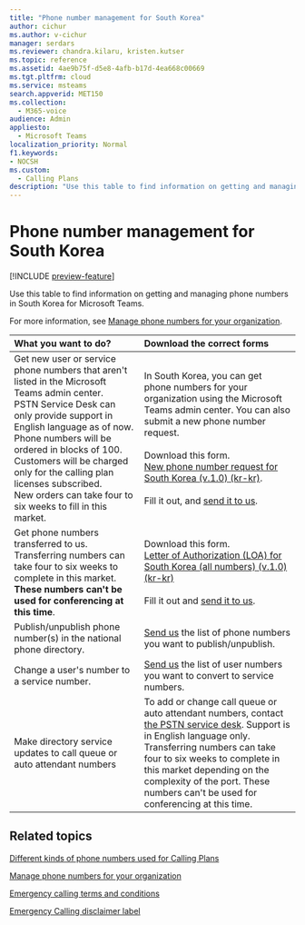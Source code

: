 ```yaml
---
title: "Phone number management for South Korea"
author: cichur
ms.author: v-cichur
manager: serdars
ms.reviewer: chandra.kilaru, kristen.kutser
ms.topic: reference
ms.assetid: 4ae9b75f-d5e8-4afb-b17d-4ea668c00669
ms.tgt.pltfrm: cloud
ms.service: msteams
search.appverid: MET150
ms.collection: 
  - M365-voice
audience: Admin
appliesto: 
  - Microsoft Teams
localization_priority: Normal
f1.keywords:
- NOCSH
ms.custom: 
  - Calling Plans
description: "Use this table to find information on getting and managing phone numbers in South Korea for Microsoft Teams."
---
```


# Phone number management for South Korea

[!INCLUDE [preview-feature](../includes/preview-feature.md)]

Use this table to find information on getting and managing phone numbers in South Korea for Microsoft Teams.
  
For more information, see [Manage phone numbers for your organization](manage-phone-numbers-for-your-organization.md).
  
|**What you want to do?**|**Download the correct forms**|
|:-----|:-----|
|Get new user or service phone numbers that aren't listed in the Microsoft Teams admin center.<br>PSTN Service Desk can only provide support in English language as of now.<br> Phone numbers will be ordered in blocks of 100. Customers will be charged only for the calling plan licenses subscribed.<br>New orders can take four to six weeks to fill in this market. <br/> |In South Korea, you can get phone numbers for your organization using the Microsoft Teams admin center. You can also submit a new phone number request. <br/><br/>Download this form.<br/>[New phone number request for South Korea (v.1.0) (kr-kr)](). <br/><br/> Fill it out, and [send it to us](mailto:ptneu@microsoft.com).  <br/> |
|Get phone numbers transferred to us. <br>Transferring numbers can take four to six weeks to complete in this market.<br/> **These numbers can't be used for conferencing at this time**. <br/> | Download this form. <br/>[Letter of Authorization (LOA) for South Korea (all numbers) (v.1.0) (kr-kr)]() <br/> <br/>Fill it out and [send it to us](mailto:ptneu@microsoft.com). <br/> |
|Publish/unpublish phone number(s) in the national phone directory.  <br/> |[Send us](mailto:ptneu@microsoft.com) the list of phone numbers you want to publish/unpublish. <br/> |
|Change a user's number to a service number.  <br/> |[Send us](mailto:ptneu@microsoft.com) the list of user numbers you want to convert to service numbers. <br/> |
|Make directory service updates to call queue or auto attendant numbers|To add or change call queue or auto attendant numbers, contact [the PSTN service desk](contact-pstn-service-desk.md). Support is in English language only. <br>Transferring numbers can take four to six weeks to complete in this market depending on the complexity of the port. These numbers can't be used for conferencing at this time. |
   
## Related topics

[Different kinds of phone numbers used for Calling Plans](../different-kinds-of-phone-numbers-used-for-calling-plans.md)

[Manage phone numbers for your organization](manage-phone-numbers-for-your-organization.md)

[Emergency calling terms and conditions](../emergency-calling-terms-and-conditions.md)
  
[Emergency Calling disclaimer label](https://download.microsoft.com/download/a/8/0/a807c43d-2177-4fe0-8732-86b3784ae6e5/emergency-calling-label-(en-us)-(v.1.0).zip)
